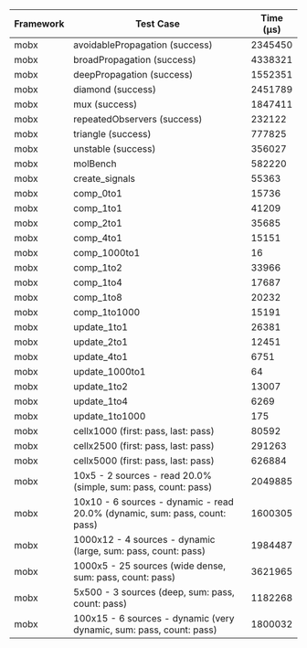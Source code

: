 | Framework | Test Case | Time (μs) |
| --- | --- | --- |
| mobx | avoidablePropagation (success) | 2345450 |
| mobx | broadPropagation (success) | 4338321 |
| mobx | deepPropagation (success) | 1552351 |
| mobx | diamond (success) | 2451789 |
| mobx | mux (success) | 1847411 |
| mobx | repeatedObservers (success) | 232122 |
| mobx | triangle (success) | 777825 |
| mobx | unstable (success) | 356027 |
| mobx | molBench | 582220 |
| mobx | create_signals | 55363 |
| mobx | comp_0to1 | 15736 |
| mobx | comp_1to1 | 41209 |
| mobx | comp_2to1 | 35685 |
| mobx | comp_4to1 | 15151 |
| mobx | comp_1000to1 | 16 |
| mobx | comp_1to2 | 33966 |
| mobx | comp_1to4 | 17687 |
| mobx | comp_1to8 | 20232 |
| mobx | comp_1to1000 | 15191 |
| mobx | update_1to1 | 26381 |
| mobx | update_2to1 | 12451 |
| mobx | update_4to1 | 6751 |
| mobx | update_1000to1 | 64 |
| mobx | update_1to2 | 13007 |
| mobx | update_1to4 | 6269 |
| mobx | update_1to1000 | 175 |
| mobx | cellx1000 (first: pass, last: pass) | 80592 |
| mobx | cellx2500 (first: pass, last: pass) | 291263 |
| mobx | cellx5000 (first: pass, last: pass) | 626884 |
| mobx | 10x5 - 2 sources - read 20.0% (simple, sum: pass, count: pass) | 2049885 |
| mobx | 10x10 - 6 sources - dynamic - read 20.0% (dynamic, sum: pass, count: pass) | 1600305 |
| mobx | 1000x12 - 4 sources - dynamic (large, sum: pass, count: pass) | 1984487 |
| mobx | 1000x5 - 25 sources (wide dense, sum: pass, count: pass) | 3621965 |
| mobx | 5x500 - 3 sources (deep, sum: pass, count: pass) | 1182268 |
| mobx | 100x15 - 6 sources - dynamic (very dynamic, sum: pass, count: pass) | 1800032 |
